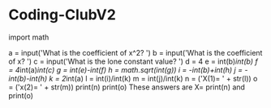 # Coding-ClubV2
import math

a = input('What is the coefficient of x^2? ')
b = input('What is the coefficient of x? ')
c = input('What is the lone constant value? ')
d = 4
e = int(b)*int(b)
f = 4*int(a)*int(c)
g = int(e)-int(f)
h = math.sqrt(int(g))
i = -int(b)+int(h)
j = -int(b)-int(h)
k = 2*int(a)
l = int(i)/int(k)
m = int(j)/int(k)
n = ('X(1)= ' + str(l))
o = ('x(2)= ' + str(m))
print(n)
print(o)
These answers are X= print(n) and print(o)
